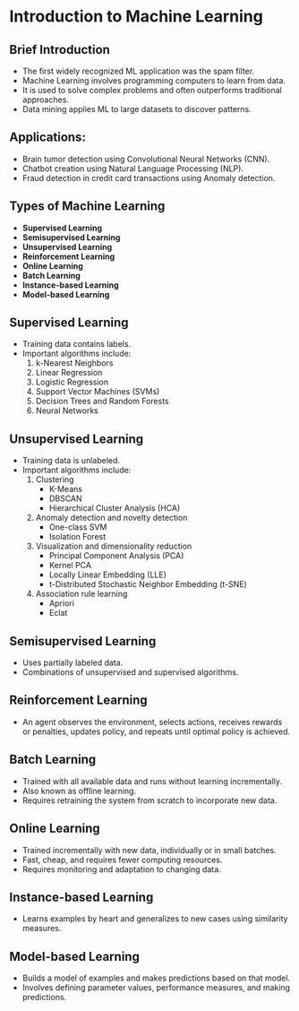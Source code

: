 # Introduction to Machine Learning

## Brief Introduction
- The first widely recognized ML application was the spam filter.
- Machine Learning involves programming computers to learn from data.
- It is used to solve complex problems and often outperforms traditional approaches.
- Data mining applies ML to large datasets to discover patterns.

## Applications:
- Brain tumor detection using Convolutional Neural Networks (CNN).
- Chatbot creation using Natural Language Processing (NLP).
- Fraud detection in credit card transactions using Anomaly detection.

## Types of Machine Learning
- **Supervised Learning**
- **Semisupervised Learning**
- **Unsupervised Learning**
- **Reinforcement Learning**
- **Online Learning**
- **Batch Learning**
- **Instance-based Learning**
- **Model-based Learning**

## Supervised Learning
- Training data contains labels.
- Important algorithms include:
  1. k-Nearest Neighbors
  2. Linear Regression
  3. Logistic Regression
  4. Support Vector Machines (SVMs)
  5. Decision Trees and Random Forests
  6. Neural Networks

## Unsupervised Learning
- Training data is unlabeled.
- Important algorithms include:
  1. Clustering
     - K-Means
     - DBSCAN
     - Hierarchical Cluster Analysis (HCA)
  2. Anomaly detection and novelty detection
     - One-class SVM
     - Isolation Forest
  3. Visualization and dimensionality reduction
     - Principal Component Analysis (PCA)
     - Kernel PCA
     - Locally Linear Embedding (LLE)
     - t-Distributed Stochastic Neighbor Embedding (t-SNE)
  4. Association rule learning
     - Apriori
     - Eclat

## Semisupervised Learning
- Uses partially labeled data.
- Combinations of unsupervised and supervised algorithms.

## Reinforcement Learning
- An agent observes the environment, selects actions, receives rewards or penalties, updates policy, and repeats until optimal policy is achieved.

## Batch Learning
- Trained with all available data and runs without learning incrementally.
- Also known as offline learning.
- Requires retraining the system from scratch to incorporate new data.

## Online Learning
- Trained incrementally with new data, individually or in small batches.
- Fast, cheap, and requires fewer computing resources.
- Requires monitoring and adaptation to changing data.

## Instance-based Learning
- Learns examples by heart and generalizes to new cases using similarity measures.

## Model-based Learning
- Builds a model of examples and makes predictions based on that model.
- Involves defining parameter values, performance measures, and making predictions.
